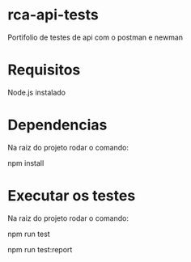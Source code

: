 # rca-api-tests
Portifolio de testes de api com o postman e newman

# Requisitos
Node.js instalado

# Dependencias
Na raiz do projeto rodar o comando: 

 npm install 

# Executar os testes

Na raiz do projeto rodar o comando: 

npm run test 

npm run test:report 
